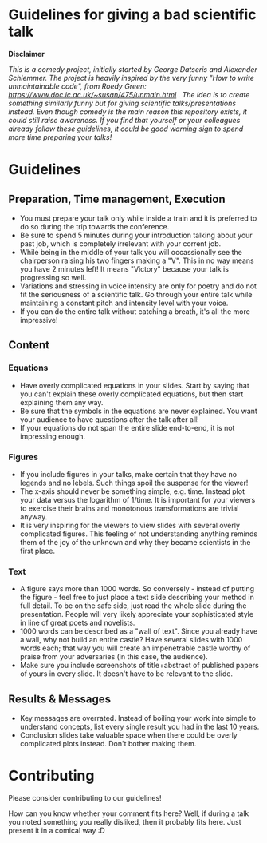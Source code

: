 # Guidelines for giving a bad scientific talk

**Disclaimer**

*This is a comedy project, initially started by George Datseris and Alexander Schlemmer. The project is heavily inspired by the very funny "How to write unmaintainable code", from Roedy Green: https://www.doc.ic.ac.uk/~susan/475/unmain.html . The idea is to create something similarly funny but for giving scientific talks/presentations instead. Even though comedy is the main reason this repository exists, it could still raise awareness. If you find that yourself or your colleagues already follow these guidelines, it could be good warning sign to spend more time preparing your talks!*

# Guidelines

## Preparation, Time management, Execution
* You must prepare your talk only while inside a train and it is preferred to do so during the trip towards the conference.
* Be sure to spend 5 minutes during your introduction talking about your past job, which is completely irrelevant with your corrent job.
* While being in the middle of your talk you will occassionally see the chairperson raising his two fingers making a "V". This in no way means you have 2 minutes left! It means "Victory" because your talk is progressing so well.
* Variations and stressing in voice intensity are only for poetry and do not fit the seriousness of a scientific talk. Go through your entire talk while maintaining a constant pitch and intensity level with your voice. 
* If you can do the entire talk without catching a breath, it's all the more impressive!

## Content
### Equations
* Have overly complicated equations in your slides. Start by saying that you can't explain these overly complicated equations, but then start explaining them any way.
* Be sure that the symbols in the equations are never explained. You want your audience to have questions after the talk after all!
* If your equations do not span the entire slide end-to-end, it is not impressing enough.


### Figures
* If you include figures in your talks, make certain that they have no legends and no lebels. Such things spoil the suspense for the viewer!
* The x-axis should never be something simple, e.g. time. Instead plot your data versus the logarithm of 1/time. It is important for your viewers to exercise their brains and monotonous transformations are trivial anyway.
* It is very inspiring for the viewers to view slides with several overly complicated figures. This feeling of not understanding anything reminds them of the joy of the unknown and why they became scientists in the first place.

### Text
* A figure says more than 1000 words. So conversely - instead of putting the figure - feel free to just place a text slide describing your method in full detail. To be on the safe side, just read the whole slide during the presentation. People will very likely appreciate your sophisticated style in line of great poets and novelists.
* 1000 words can be described as a "wall of text". Since you already have a wall, why not build an entire castle? Have several slides with 1000 words each; that way you will create an impenetrable castle worthy of praise from your adversaries (in this case, the audience).
* Make sure you include screenshots of title+abstract of published papers of yours in every slide. It doesn't have to be relevant to the slide.


## Results & Messages
* Key messages are overrated. Instead of boiling your work into simple to understand concepts, list every single result you had in the last 10 years.
* Conclusion slides take valuable space when there could be overly complicated plots instead. Don't bother making them.

# Contributing
Please consider contributing to our guidelines!

How can you know whether your comment fits here? Well, if during a talk you noted something you really disliked, then it probably fits here. Just present it in a comical way :D 

